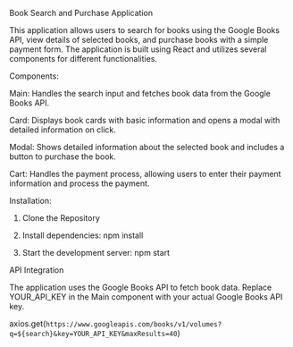 Book Search and Purchase Application


This application allows users to search for books using the Google Books API, view details of selected books, and purchase books with a simple payment form. The application is built using React and utilizes several components for different functionalities.

Components:

Main: Handles the search input and fetches book data from the Google Books API.

Card: Displays book cards with basic information and opens a modal with detailed information on click.

Modal: Shows detailed information about the selected book and includes a button to purchase the book.

Cart: Handles the payment process, allowing users to enter their payment information and process the payment.

Installation:

1. Clone the Repository

2. Install dependencies: npm install

3. Start the development server: npm start



API Integration

The application uses the Google Books API to fetch book data. Replace YOUR_API_KEY in the Main component with your actual Google Books API key.

axios.get(`https://www.googleapis.com/books/v1/volumes?q=${search}&key=YOUR_API_KEY&maxResults=40`)
